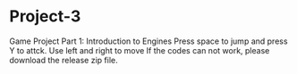 # Project-3
Game Project Part 1: Introduction to Engines 
Press space to jump and press Y to attck.
Use left and right to move
If the codes can not work, please download the release zip file.
